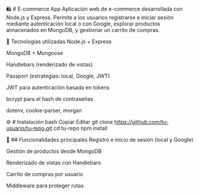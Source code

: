 🛍️ # E-commerce App
Aplicación web de e-commerce desarrollada con Node.js y Express. Permite a los usuarios registrarse e iniciar sesión mediante autenticación local o con Google, explorar productos almacenados en MongoDB, y gestionar un carrito de compras.

🚀  Tecnologías utilizadas
Node.js + Express

MongoDB + Mongoose

Handlebars (renderizado de vistas)

Passport (estrategias: local, Google, JWT)

JWT para autenticación basada en tokens

bcrypt para el hash de contraseñas

dotenv, cookie-parser, morgan

⚙️ # Instalación
bash
Copiar
Editar
git clone https://github.com/tu-usuario/tu-repo.git
cd tu-repo
npm install


🔐 ## Funcionalidades principales
Registro e inicio de sesión (local y Google)

Gestión de productos desde MongoDB

Renderizado de vistas con Handlebars

Carrito de compras por usuario

Middleware para proteger rutas